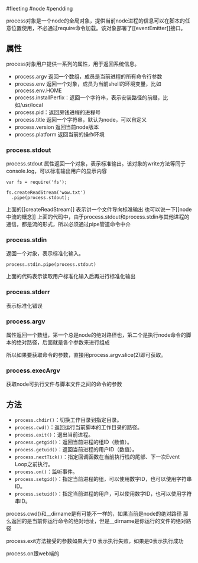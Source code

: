 #fleeting #node #pendding 

process对象是一个node的全局对象，提供当前node进程的信息可以在脚本的任意位置使用，不必通过require命令加载。该对象部署了[[eventEmitter]]接口。

## 属性
process对象用户提供一系列的属性，用于返回系统信息。
- process.argv 返回一个数组，成员是当前进程的所有命令行参数
- process.env 返回一个对象，成员为当前shell的环境变量，比如process.env.HOME
- process.installPerfix：返回一个字符串，表示安装路径的前缀，比如/usr/local
- process.pid：返回房钱进程的进程号
- process.title 返回一个字符串，默认为node，可以自定义
- process.version 返回当前node版本
- process.platform 返回当前的操作环境
### process.stdout
process.stdout 属性返回一个对象，表示标准输出。该对象的write方法等同于console.log，可以标准输出用户的显示内容
```
var fs = require('fs');

fs.createReadStream('wow.txt')
  .pipe(process.stdout);
```
上面的[[createReadStream]] 表示讲一个文件导向标准输出 也可以说一下[[node中流的概念]]
上面的代码中，由于process.stdout和process.stdin与其他进程的通信，都是流的形式，所以必须通过pipe管道命令中介
### process.stdin
返回一个对象，表示标准化输入。 

```javascipt
process.stdin.pipe(process.stdout)
```
上面的代码表示读取用户标准化输入后再进行标准化输出

### process.stderr
表示标准化错误

### process.argv

属性返回一个数组，第一个总是node的绝对路径也，第二个是执行node命令的脚本的绝对路径，后面就是各个参数来进行组成

所以如果要获取命令的参数，直接用process.argv.slice(2)即可获取。

### process.execArgv

获取node可执行文件与脚本文件之间的命令的参数

## 方法

-   `process.chdir()`：切换工作目录到指定目录。
-   `process.cwd()`：返回运行当前脚本的工作目录的路径。
-   `process.exit()`：退出当前进程。
-   `process.getgid()`：返回当前进程的组ID（数值）。
-   `process.getuid()`：返回当前进程的用户ID（数值）。
-   `process.nextTick()`：指定回调函数在当前执行栈的尾部、下一次Event Loop之前执行。
-   `process.on()`：监听事件。
-   `process.setgid()`：指定当前进程的组，可以使用数字ID，也可以使用字符串ID。
-   `process.setuid()`：指定当前进程的用户，可以使用数字ID，也可以使用字符串ID。

process.cwd()和__dirname是有可能不一样的，如果当前是node的绝对路径 那么返回的是当前你运行命令的绝对地址，但是__dirname是你运行的文件的绝对路径

process.exit方法接受的参数如果大于0 表示执行失败，如果是0表示执行成功

process.on跟web端的